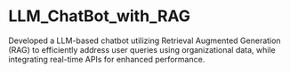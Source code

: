 # LLM_ChatBot_with_RAG

Developed a LLM-based chatbot utilizing Retrieval Augmented Generation (RAG) to efficiently address user queries using organizational data, while integrating real-time APIs for enhanced performance.
